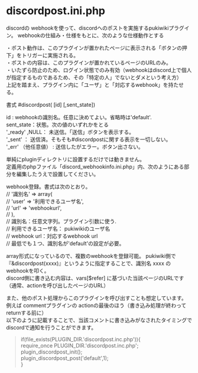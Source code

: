 # discordpost.ini.php

 discordの webhookを使って、discordへのポストを実施するpukiwikiプラグイン。
 webhookの仕組み・仕様をもとに、次のような仕様動作とする

 ・ポスト動作は、このプラグインが置かれたページに表示される「ボタンの押下」をトリガーに実施される。   
 ・ポストの内容は、このプラグインが置かれているページのURLのみ。   
 ・いたずら防止のため、ログイン状態でのみ有効（webhookはdiscord上で個人が指定するものであるため、その「特定の人」でないとダメという考え方）   
  上記を踏まえ、プラグイン内に「ユーザ」と「対応するwebhook」を持たせる。

 書式
 #discordpost( [id] [,sent_state])
 
 id : webhookの識別名。任意に決めてよい。省略時は'default'.   
 sent_state：状態。次の値のいずれかをとる    
  '_ready' ,NULL： 未送信。「送信」ボタンを表示する。   
  '_sent' ： 送信済。そもそも#discordpostに関する表示を一切しない。   
  '_err' （他任意値） : 送信したがエラー。ボタン出さない。

単純にpluginディレクトリに設置するだけでは動きません。  
定義用のphpファイル「discord_webhookinfo.ini.php」内、次のようにある部分を編集したうえで設置してください。

 webhook登録。書式は次のとおり。  
 			// '識別名' => array(   
			//	'user'	=> '利用できるユーザ名',  
			//	'url'	=> 'webhookurl',  
			//	),  
			//	識別名：任意文字列。プラグイン引数に使う.  
			//	利用できるユーザ名： pukiwikiのユーザ名  
			//	webhook url：対応するwebhook url  
			// 最低でも１つ、識別名が'default'の設定が必要。  
 
 array形式になっているので、複数のwebhookを登録可能。
 pukiwiki側で『&discordpost(xxxx)』というように指定することで、識別名 xxxx のwebhookを叩く。  
 discord側に書き込む内容は、vars[$refer] に基づいた当該ページのURLです（通常、actionを呼び出したページのURL）  


また、他のポスト処理からこのプラグインを呼び出すことも想定しています。  
例えば commentプラグインの actionの最後のほう（書き込み処理が終わってreturnする前に）  
以下のように記載することで、当該コメントに書き込みがなされたタイミングでdiscordで通知を行うことができます。
>  if(file_exists(PLUGIN_DIR.'discordpost.inc.php')){  
      require_once PLUGIN_DIR.'discordpost.inc.php';  
      plugin_discordpost_init();  
      plugin_discordpost_post('default',1);  
  }  



 

